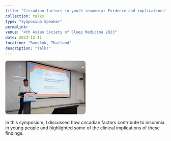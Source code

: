 ```yaml
---
title: "Circadian factors in youth insomnia: Evidence and implications"
collection: talks
type: "Symposium Speaker"
permalink:
venue: "4th Asian Society of Sleep Medicine 2023"
date: 2023-12-11
location: "Bangkok, Thailand"
description: "Talk!"
---
```

<img src="/images/talks/Talk_20231211.jpg" alt="Talk image" style="max-width: 50%; height: auto; border-radius: 8px;" />

In this symposium, I discussed how circadian factors contribute to insomnia in young people and highlighted some of the clinical implications of these findings.